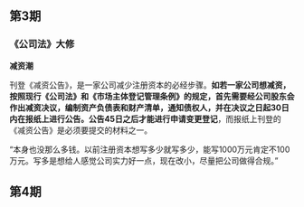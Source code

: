 ## 第3期



### 《公司法》大修

**减资潮**

刊登《减资公告》，是⼀家公司减少注册资本的必经步骤。**如若⼀家公司想减资，按照现⾏《公司法》和《市场主体登记管理条例》的规定，首先需要经公司股东会作出减资决议，编制资产负债表和财产清单，通知债权⼈，并在决议之日起30⽇内在报纸上进⾏公告。公告45日之后才能进⾏申请变更登记**，⽽报纸上刊登的《减资公告》是必须要提交的材料之⼀。

“本身也没那么多钱。以前注册资本想写多少就写多少，能写1000万元肯定不100万元。写多是想给⼈感觉公司实⼒好⼀点，现在改⼩，尽量把公司做得合规。”



## 第4期





